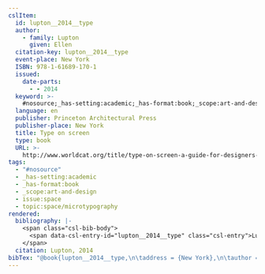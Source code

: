 ```yaml
---
cslItem:
  id: lupton__2014__type
  author:
    - family: Lupton
      given: Ellen
  citation-key: lupton__2014__type
  event-place: New York
  ISBN: 978-1-61689-170-1
  issued:
    date-parts:
      - - 2014
  keyword: >-
    #nosource;_has-setting:academic;_has-format:book;_scope:art-and-design;collection::space::microtypography
  language: en
  publisher: Princeton Architectural Press
  publisher-place: New York
  title: Type on screen
  type: book
  URL: >-
    http://www.worldcat.org/title/type-on-screen-a-guide-for-designers-developers-writers-and-students/oclc/952778640
tags:
  - "#nosource"
  - _has-setting:academic
  - _has-format:book
  - _scope:art-and-design
  - issue:space
  - topic:space/microtypography
rendered:
  bibliography: |-
    <span class="csl-bib-body">
      <span data-csl-entry-id="lupton__2014__type" class="csl-entry">Lupton, E. 2014. <i>Type on screen</i>. Princeton Architectural Press. <a href='http://www.worldcat.org/title/type-on-screen-a-guide-for-designers-developers-writers-and-students/oclc/952778640'>http://www.worldcat.org/title/type-on-screen-a-guide-for-designers-developers-writers-and-students/oclc/952778640</a></span>
    </span>
  citation: Lupton, 2014
bibTex: "@book{lupton__2014__type,\n\taddress = {New York},\n\tauthor = {Lupton, Ellen},\n\tyear = {2014},\n\tpublisher = {Princeton Architectural Press},\n\ttitle = {Type on screen},\n}\n\n"
---
```

